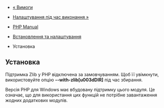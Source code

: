 - [« Вимоги](zlib.requirements.md)
- [Налаштування під час виконання »](zlib.configuration.md)

- [PHP Manual](index.md)
- [Встановлення та налаштування](zlib.setup.md)
- Установка

## Установка

Підтримка Zlib у PHP відключена за замовчуванням. Щоб її увімкнути,
використовуйте опцію **--with-zlib\[u003dDIR\]** під час збирання.

Версія PHP для Windows має вбудовану підтримку цього модуля. Це
означає, що для використання цих функцій не потрібне завантаження
жодних додаткових модулів.
